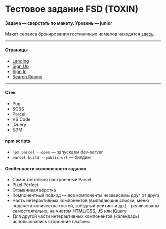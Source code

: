 # Тестовое задание FSD (TOXIN)

#### Задача — сверстать по макету. Уровень — junior

Макет сервиса бронирования гостиничных номеров находится [здесь](https://www.figma.com/file/MumYcKVk9RkKZEG6dR5E3A/FSD-frontend-education-program.-The-2nd-task?node-id=18370%3A2).

---

#### Страницы
- [Landing](https://gendouomg.github.io/TOXIN/landing.html)
- [Sign Up](https://gendouomg.github.io/TOXIN/registration.html)
- [Sign In](https://gendouomg.github.io/TOXIN/signInPage.html)
- [Search Rooms](https://gendouomg.github.io/TOXIN/searchPage.html)

---

#### Стек
* Pug
* SCSS
* Parcel
* VS Code
* jQuery
* БЭМ

#### npm scripts
* ```npm parcel --open``` — запускаем dev-server
* ```parcel build --public-url``` — билдим

#### Особенности выполненного задания
* Самостоятельно настроенный Parcel
* Pixel Perfect
* Отзывчивая вёрстка
* Компонентный подход — все компоненты независимы друг от друга
* Часть интерактивных компонентов (выпадающие списки, меню подсчёта количества гостей, звёздный рейтинг и др.) - реализованы самостоятельно, на чистом HTML/CSS, JS или jQuery
* Для другой части интерактивных компонентов (календарь) использовались сторонние плагины
